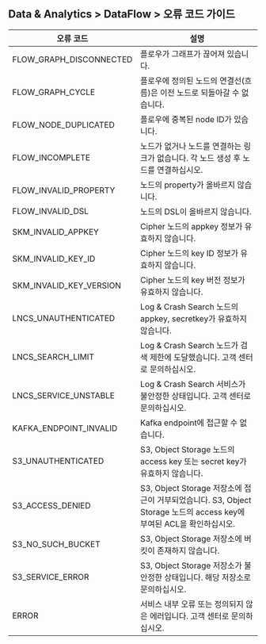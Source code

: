 ## Data & Analytics > DataFlow > 오류 코드 가이드

| 오류 코드                   | 설명                                                                                       |
|-------------------------|------------------------------------------------------------------------------------------|
| FLOW_GRAPH_DISCONNECTED | 플로우가 그래프가 끊어져 있습니다.                                                                      |  
| FLOW_GRAPH_CYCLE        | 플로우에 정의된 노드의 연결선(흐름)은 이전 노드로 되돌아갈 수 없습니다.                                                |
| FLOW_NODE_DUPLICATED    | 플로우에 중복된 node ID가 있습니다.                                                                  |
| FLOW_INCOMPLETE         | 노드가 없거나 노드를 연결하는 링크가 없습니다. 각 노드 생성 후 노드를 연결하십시오.                                         |
| FLOW_INVALID_PROPERTY   | 노드의 property가 올바르지 않습니다.                                                                 | 
| FLOW_INVALID_DSL        | 노드의 DSL이 올바르지 않습니다.                                                                      | 
| SKM_INVALID_APPKEY      | Cipher 노드의 appkey 정보가 유효하지 않습니다.                                                         |
| SKM_INVALID_KEY_ID      | Cipher 노드의 key ID 정보가 유효하지 않습니다.                                                         |
| SKM_INVALID_KEY_VERSION | Cipher 노드의 key 버전 정보가 유효하지 않습니다.                                                         |
| LNCS_UNAUTHENTICATED    | Log & Crash Search 노드의 appkey, secretkey가 유효하지 않습니다.                                     |
| LNCS_SEARCH_LIMIT       | Log & Crash Search 노드가 검색 제한에 도달했습니다.    고객 센터로 문의하십시오.                                  |
| LNCS_SERVICE_UNSTABLE   | Log & Crash Search 서비스가 불안정한 상태입니다.   고객 센터로 문의하십시오.                                     |
| KAFKA_ENDPOINT_INVALID  | Kafka endpoint에 접근할 수 없습니다.                                                              |
| S3_UNAUTHENTICATED      | S3, Object Storage 노드의 access key 또는 secret key가 유효하지 않습니다.                              |
| S3_ACCESS_DENIED        | S3, Object Storage 저장소에 접근이 거부되었습니다. S3, Object Storage 노드의 access key에 부여된 ACL을 확인하십시오. |
| S3_NO_SUCH_BUCKET       | S3, Object Storage 저장소에 버킷이 존재하지 않습니다.                                                   |
| S3_SERVICE_ERROR        | S3, Object Storage 저장소가 불안정한 상태입니다. 해당 저장소로 문의하십시오.                                      |
| ERROR                   | 서비스 내부 오류 또는 정의되지 않은 에러입니다. 고객 센터로 문의하십시오.                                               |
